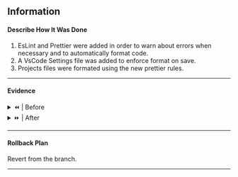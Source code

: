 ## Information

#### Describe How It Was Done

1. EsLint and Prettier were added in order to warn about errors when necessary and to automatically format code.
2. A VsCode Settings file was added to enforce format on save.
3. Projects files were formated using the new prettier rules.

---

#### Evidence

<details>
	<summary>
⏪️ | Before
	</summary>

😔

</details>
<details>
	<summary>
⏩ | After
	</summary>

😁

</details>

---

#### Rollback Plan

Revert from the branch.

---
